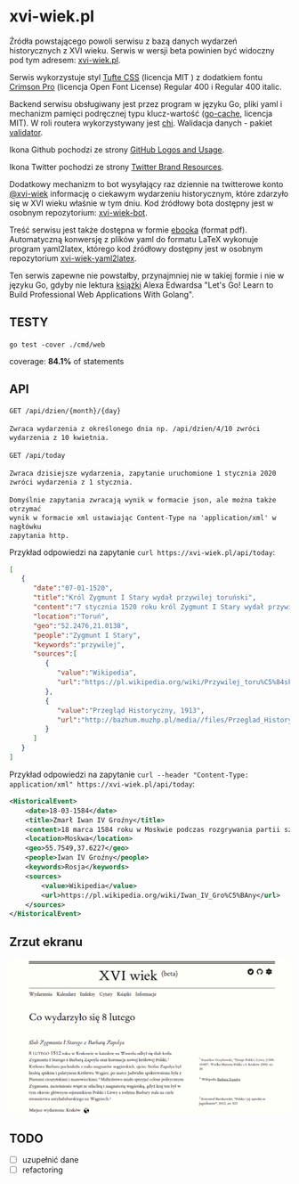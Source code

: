 # xvi-wiek.pl
Źródła powstającego powoli serwisu z bazą danych wydarzeń historycznych z XVI wieku. Serwis w wersji beta
powinien być widoczny pod tym adresem: [xvi-wiek.pl](http://xvi-wiek.pl).

Serwis wykorzystuje styl [Tufte CSS](https://edwardtufte.github.io/tufte-css/) (licencja MIT ) z dodatkiem fontu [Crimson Pro](https://fonts.google.com/specimen/Crimson+Pro) (licencja Open Font License) Regular 400 i Regular 400 italic.

Backend serwisu obsługiwany jest przez program w języku Go, pliki yaml i mechanizm pamięci podręcznej typu klucz-wartość ([go-cache](https://github.com/patrickmn/go-cache), licencja MIT).
W roli routera wykorzystywany jest [chi](https://github.com/go-chi/chi). Walidacja danych - pakiet [validator](https://github.com/go-playground/validator). 

Ikona Github pochodzi ze strony [GitHub Logos and Usage](https://github.com/logos).

Ikona Twitter pochodzi ze strony [Twitter Brand Resources](https://about.twitter.com/en_us/company/brand-resources.html).  

Dodatkowy mechanizm to bot wysyłający raz dziennie na twitterowe konto [@xvi-wiek](https://twitter.com/xvi_wiek) informację o ciekawym wydarzeniu historycznym, które zdarzyło się w XVI wieku właśnie w tym dniu. Kod źródłowy bota dostępny jest w osobnym repozytorium: [xvi-wiek-bot](https://github.com/pjaskulski/xvi-wiek-bot). 

Treść serwisu jest także dostępna w formie [ebooka](https://www.xvi-wiek.pl/pdf) (format pdf). Automatyczną konwersję z plików yaml do formatu LaTeX wykonuje program yaml2latex, którego kod źródłowy dostępny jest w osobnym repozytorium [xvi-wiek-yaml2latex](https://github.com/pjaskulski/xvi-wiek-yaml2latex).

Ten serwis zapewne nie powstałby, przynajmniej nie w takiej formie i nie w języku Go, gdyby nie lektura 
[książki](https://lets-go.alexedwards.net/) Alexa Edwardsa "Let's Go! Learn to Build Professional Web Applications With Golang".

## TESTY 

`go test -cover ./cmd/web`

coverage: **84.1%** of statements

## API

    GET /api/dzien/{month}/{day}
  
    Zwraca wydarzenia z określonego dnia np. /api/dzien/4/10 zwróci
    wydarzenia z 10 kwietnia.

    GET /api/today
  
    Zwraca dzisiejsze wydarzenia, zapytanie uruchomione 1 stycznia 2020
    zwróci wydarzenia z 1 stycznia.   

    Domyślnie zapytania zwracają wynik w formacie json, ale można także otrzymać 
    wynik w formacie xml ustawiając Content-Type na 'application/xml' w nagłówku 
    zapytania http.

Przykład odpowiedzi na zapytanie `curl https://xvi-wiek.pl/api/today`:

```json
[
   {
      "date":"07-01-1520",
      "title":"Król Zygmunt I Stary wydał przywilej toruński",
      "content":"7 stycznia 1520 roku król Zygmunt I Stary wydał przywilej toruński regulujący minimalny wymiar pańszczyzny (1 dzień w tygodniu od łana).  Rzeczywisty wymiar pańszczyzny często był już wówczas większy. Dodatkowo przywilej ten regulował prawo do wolnej żeglugi po Wiśle, ograniczając je tylko do szlachty, ograniczono także prawa miast do sprawowania sądów nad  szlachcicami, którzy popełnili przestępstwa na terenie miast. Moment wydania  przywileju przypada na okres przygotowań do wojny z zakonem krzyżackim,  król potrzebował zgody szlachty na zwiększenie podatków, w zamian szlachta oczekiwała i otrzymała przywileje, często kosztem innych stanów.",
      "location":"Toruń",
      "geo":"52.2476,21.0138",
      "people":"Zygmunt I Stary",
      "keywords":"przywilej",
      "sources":[
         {
            "value":"Wikipedia",
            "url":"https://pl.wikipedia.org/wiki/Przywilej_toru%C5%84ski_1520"
         },
         {
            "value":"Przegląd Historyczny, 1913",
            "url":"http://bazhum.muzhp.pl/media//files/Przeglad_Historyczny/Przeglad_Historyczny-r1913-t16-n2/Przeglad_Historyczny-r1913-t16-n2-s200-217/Przeglad_Historyczny-r1913-t16-n2-s200-217.pdf"
         }
      ]
   }
]
```

Przykład odpowiedzi na zapytanie `curl --header "Content-Type: application/xml" https://xvi-wiek.pl/api/today`:


```xml
<HistoricalEvent>
    <date>18-03-1584</date>
    <title>Zmarł Iwan IV Groźny</title>
    <content>18 marca 1584 roku w Moskwie podczas rozgrywania partii szachów zmarł  Iwan IV Groźny, wielki książę moskiewski, który jako pierwszy przybrał tytuł  cara. Prowadził agresywną politykę rozwoju terytorialnego swojego państwa, zaanektował Chanat Kazański i Chanat Astrachański, zaatakował zakon krzyżacki  w Inflantach, za panowania Zygmunta II Augusta i Stefana Batorego toczył liczne wojny z Litwą i Polską, zakończone w 1582 r. pokojem w Jamie Zapolskim.  Bezskutecznie starał się o rękę Anny Jagiellonki, a podczas elekcji 1573 r. -  o koronę Rzeczypospolitej.   </content>
    <location>Moskwa</location>
    <geo>55.7549,37.6227</geo>
    <people>Iwan IV Groźny</people>
    <keywords>Rosja</keywords>
    <sources>
        <value>Wikipedia</value>
        <url>https://pl.wikipedia.org/wiki/Iwan_IV_Gro%C5%BAny</url>
    </sources>
</HistoricalEvent>

```

## Zrzut ekranu

![Screen](xvi-wiek.png)

## TODO

- [ ] uzupełnić dane 
- [ ] refactoring 
